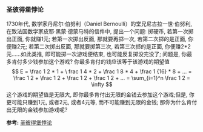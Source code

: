 ### 圣彼得堡悖论
1730年代, 数学家丹尼尔·伯努利（Daniel Bernoulli）的堂兄尼古拉一世·伯努利, 在致法国数学家皮耶·黑蒙·德蒙马特的信件中, 提出一个问题: 掷硬币, 若第一次掷出正面, 你就赚1元; 若第一次掷出反面, 那就要再掷一次, 若第二次掷的是正面, 你便赚2元; 若第二次掷出反面, 那就要掷第三次, 若第三次掷的是正面, 你便赚2*2元……如此类推, 即可能掷一次游戏便结束, 也可能反复掷没完没了; 问题是, 你最多肯付多少钱参加这个游戏?
你最多肯付的钱应该等于该游戏的期望值
$$ E = \frac 1 2 * 1 + \
frac 1 4 * 2 + \frac 1 8 * 4 + \frac 1 {16} * 8 + ...
= \frac 1 2 + \frac 1 2 + \frac 1 2 + \frac 1 2 + ...
= \sum_{i=1}^n \frac 1 2
= \infty
$$
这个游戏的期望值是无限大, 即你最多肯付出无限的金钱去参加这个游戏;但是, 你更可能只赚到1元, 或者2元, 或者4元等, 而不可能赚到无限的金钱; 那你为什么肯付出无限的金钱参加游戏呢?

**参考:**
[圣彼得堡悖论](https://zh.wikipedia.org/wiki/%E5%9C%A3%E5%BD%BC%E5%BE%97%E5%A0%A1%E6%82%96%E8%AE%BA)  
